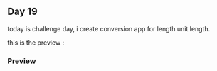## Day 19

today is challenge day, i create conversion app for length unit length. 

this is the preview :

### Preview




